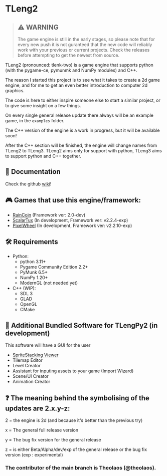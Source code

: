 # TLeng2

> ## :warning: WARNING 
>
> The game engine is still in the early stages, so please note that for every new push it is not guranteed that the new code will reliably work with your previous or current projects. Check the releases before attempting to get the newest from source.

TLeng2 (pronounced: tlenk-two) is a game engine that supports python (with the pygame-ce, pymunmk and NumPy modules) and C++. 

The reason I started this project is to see what it takes to create a 2d game engine, and for me to get an even better introduction to computer 2d graphics.

The code is here to either inspire someone else to start a similar project, or to give some insight on a few things.

On every single general release update there always will be an example game, in the `examples` folder.

The C++ version of the engine is a work in progress, but it will be available soon! 

After the C++ section will be finished, the engine will change names from TLeng2 to TLeng3. TLeng2 aims only for support with python, TLeng3 aims to support python and C++ together.

## 📖 Documentation

Check the github [wiki](https://github.com/tl-ecosystem/tleng/wiki)!

## 🎮 Games that use this engine/framework:

- [RainCoin](https://github.com/theolaos/RainCoin) (Framework ver: 2.0-dev)
- [ScalarTux](https://github.com/theolaos/ScalarTux) (In development, Framework ver: v2.2.4-exp)
- [PixelWheel](https://github.com/Omilos-Plhroforikis-17o-GEL-13o-GYM/pixel-wheel) (In development, Framework ver: v2.2.10-exp)

## 🛠️ Requirements
- Python:
  - python 3.11+
  - Pygame Community Edition 2.2+
  - PyMunk 6.5+
  - NumPy 1.20+
  - ModernGL (not needed yet)
- C++ (WIP):
  - SDL 3
  - GLAD
  - OpenGL
  - CMake

## 💾 Additional Bundled Software for TLengPy2 (in development)

This software will have a GUI for the user

- [SpriteStacking Viewer](https://github.com/Omilos-Plhroforikis-17o-GEL-13o-GYM/sprite-stack-viewer)
- Tilemap Editor
- Level Creator
- Assistant for inputing assets to your game (Import Wizard)
- Scene/UI Creator
- Animation Creator

## ❓ The meaning behind the symbolising of the updates are 2.x.y-z:

2 = the engine is 2d (and because it's better than the previous try)

x = The general full release version 

y = The bug fix version for the general release

z = is either Beta/Alpha/dev/exp of the general release or the bug fix version (exp : experimental)
 
### The contributor of the main branch is Theolaos (@theolaos).
